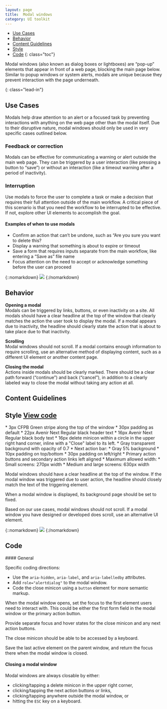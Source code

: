 ```yaml
---
layout: page
title:  Modal windows
category: UI toolkit
---
```


- [Use Cases](#use)
- [Behavior](#behavior)
- [Content Guidelines](#content)
- [Style](#style)
- [Code](#code) 
{: class="toc"}

<p>Modal windows (also known as dialog boxes or lightboxes) are “pop-up” elements that appear in front of a web page, blocking the main page below. Similar to popup windows or system alerts, modals are unique because they prevent interaction with the page underneath. </p> {: class="lead-in"}

<h2 id="use">Use Cases<span class="cf-code-link">
</span></h2>

<p>Modals help draw attention to an alert or a focused task by preventing interactions with anything on the web page other than the modal itself. Due to their disruptive nature, modal windows should only be used in very specific cases outlined below.</p>

<h3 id="feedback-correction">Feedback or correction</h3>

<p>Modals can be effective for communicating a warning or alert outside the main web page. They can be triggered by a user interaction (like pressing a button to “save”) or without an interaction (like a timeout warning after a period of inactivity).</p>

<h3 id="interruption">Interruption</h3>
<p>Use modals to force the user to complete a task or make a decision that requires their full attention outside of the main workflow. A critical piece of this scenario is that you need the workflow to be interrupted to be effective. If not, explore other UI elements to accomplish the goal.</p> 

<div class="content-50 content-first">
  <h4 id="examples">Examples of when to use modals</h4>
  <ul>
    <li>Confirm an action that can’t be undone, such as “Are you sure you want to delete this?</li>
    <li>Display a warning that something is about to expire or timeout</li>
    <li>Save a form that requires inputs separate from the main workflow, like entering a “Save as” file name</li>
    <li>Focus attention on the need to accept or acknowledge something before the user can proceed</li>
  </ul>
</div>
<div class="content-50 content-last">
{::nomarkdown}
<img src="/design-manual/static/img/modals/formexpiring.png" /> 
{:/nomarkdown}
</div>

<h2 id="behavior">Behavior<span class="cf-code-link">
 </span></h2>
 
<p><strong>Opening a modal</strong><br>
Modals can be triggered by links, buttons, or even inactivity on a site. All modals should have a clear headline at the top of the window that clearly matches the action the user took to display the modal. If a modal appears due to inactivity, the headline should clearly state the action that is about to take place due to that inactivity.</p> 

<p><strong>Scrolling</strong><br>
Modal windows should not scroll. If a modal contains enough information to require scrolling, use an alternative method of displaying content, such as a different UI element or another content page.</p>

<p><strong>Closing the modal</strong><br>
Actions inside modals should be clearly marked. There should be a clear path forward (“continue”) and back (“cancel”), in addition to a clearly labeled way to close the modal without taking any action at all.</p>
 
<h2 id="content">Content Guidelines<span class="cf-code-link">
 </span></h2>
  
     
            
<h2 id="style">Style<span class="cf-code-link">
  <a href="https://cfpb.github.io/cf-modals/docs/">View code 
    <span class="cf-icon cf-icon-external-link"></span></a></span></h2>

<div class="content-50 content-first">
* 3px CFPB Green stripe along the top of the window
* 30px padding as default
* 22px Avenir Next Regular black header text
* 16px Avenir Next Regular black body text
* 16px delete minicon within a circle in the upper right hand corner, inline
  with a "Close" label to its left.
* Gray transparent background with opacity of 0.7
* Next action bar:
    * Gray 5% background
	* 10px padding on top/bottom
	* 30px padding on left/right
	* Primary action buttons and secondary action links left aligned
* Maximum allowed width:
    * Small screens: 270px width
    * Medium and large screens: 630px width
    
Modal windows should have a clear headline at the top of the window. If the
modal window was triggered due to user action, the headline should closely match the
text of the triggering element.

When a modal window is displayed, its background page should be set to fixed.

Based on our use cases, modal windows should not scroll. If a modal window you have
designed or developed does scroll, use an alternative UI element.
</div>
<div class="content-50 content-last">
{::nomarkdown}
<img src="/design-manual/static/img/modals/savesearch.png" /> 
{:/nomarkdown}
</div>


<h2 id="code">Code<span class="cf-code-link">
</span></h2>

<div class="content-67 content-first">
#### General

Specific coding directions:

* Use the `aria-hidden`, `aria-label`, and `aria-labelledby` attributes.
* Add `role="alertdialog"` to the modal window.
* Code the close minicon using a `button` element for more semantic markup. 

When the modal window opens, set the focus to the first element users need to interact
with. This could be either the first form field in the modal window or the primary
action button.

Provide separate focus and hover states for the close minicon and any next
action buttons.

The close minicon should be able to be accessed by a keyboard.

Save the last active element on the parent window, and return the focus there
when the modal window is closed.

</div>

#### Closing a modal window
<div class="content-67 content-first">

Modal windows are always closable by either:

* clicking/tapping a delete minicon in the upper right corner,
* clicking/tapping the next action buttons or links,
* clicking/tapping anywhere outside the modal window, or
* hitting the `ESC` key on a keyboard.

</div>










